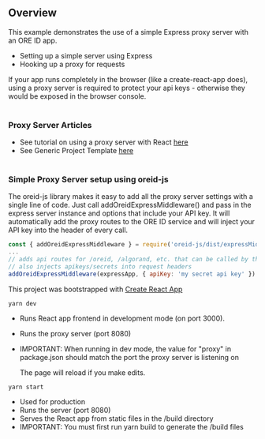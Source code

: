 
## Overview

This example demonstrates the use of a simple Express proxy server with an ORE ID app.
- Setting up a simple server using Express
- Hooking up a proxy for requests

If your app runs completely in the browser (like a create-react-app does), using a proxy server is required to protect your api keys - otherwise they would be exposed in the browser console.
<br><br>

### Proxy Server Articles

- See tutorial on using a proxy server with React [here](https://www.twilio.com/blog/react-app-with-node-js-server-proxy)
- See Generic Project Template [here](https://github.com/philnash/react-express-starter)
<br><br>

### Simple Proxy Server setup using oreid-js
The oreid-js library makes it easy to add all the proxy server settings with a single line of code. Just call addOreidExpressMiddleware() and pass in the express server instance and options that include your API key. It will automatically add the proxy routes to the ORE ID service and will inject your API key into the header of every call.
```javascript 
const { addOreidExpressMiddleware } = require('oreid-js/dist/expressMiddlewear');
...
// adds api routes for /oreid, /algorand, etc. that can be called by the React App
// also injects apikeys/secrets into request headers
addOreidExpressMiddleware(expressApp, { apiKey: 'my secret api key' })
```

This project was bootstrapped with [Create React App](https://github.com/facebook/create-react-app)
```
yarn dev
```

- Runs React app frontend in development mode (on port 3000). <br>
- Runs the proxy server (port 8080)
- IMPORTANT: When running in dev mode, the value for "proxy" in package.json should match the port the proxy server is listening on

    The page will reload if you make edits.

```
yarn start
```

- Used for production
- Runs the server (port 8080)
- Serves the React app from static files in the /build directory
- IMPORTANT: You must first run yarn build to generate the /build files

